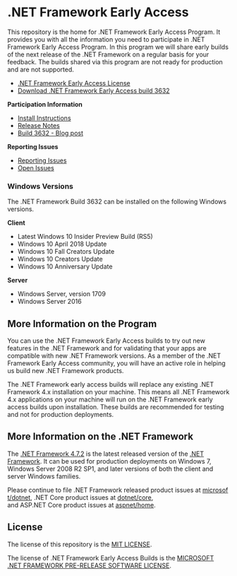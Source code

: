 # .NET Framework Early Access

This repository is the home for .NET Framework Early Access Program. It provides you with all the information you need to participate in .NET Framework Early Access Program. In this program we will share early builds of the next release of the .NET Framework on a regular basis for your feedback. The builds shared via this program are not ready for production and are not supported. 

* [.NET Framework Early Access License](microsoft-dotnet-framework-pre-release-license.txt)
* [Download .NET Framework Early Access build 3632](https://go.microsoft.com/fwlink/?linkid=2006125) 


**Participation Information**

* [Install Instructions](instructions.md)
* [Release Notes](release-notes/build-3632/readme.md)
* [Build 3632 - Blog post](https://blogs.msdn.microsoft.com/dotnet/2018/06/06/announcing-net-framework-4-8-early-access-build-3632/)

**Reporting Issues**

* [Reporting Issues](https://github.com/Microsoft/dotnet-framework-early-access/issues/new)
* [Open Issues](https://github.com/Microsoft/dotnet-framework-early-access/issues)

### Windows Versions

The .NET Framework Build 3632 can be installed on the following Windows versions.

**Client**

* Latest Windows 10 Insider Preview Build (RS5)
* Windows 10 April 2018 Update
* Windows 10 Fall Creators Update
* Windows 10 Creators Update
* Windows 10 Anniversary Update 

**Server**

* Windows Server, version 1709
* Windows Server 2016


## More Information on the Program

You can use the .NET Framework Early Access builds to try out new features in the .NET Framework and for validating that your apps are compatible with new .NET Framework versions. As a member of the .NET Framework Early Access community, you will have an active role in helping us build new .NET Framework products.

The .NET Framework early access builds will replace any existing .NET Framework 4.x installation on your machine. This means all .NET Framework 4.x applications on your machine will run on the .NET Framework early access builds upon installation. These builds are recommended for testing and not for production deployments.

## More Information on the .NET Framework

The [.NET Framework 4.7.2](https://blogs.msdn.microsoft.com/dotnet/2018/04/30/announcing-the-net-framework-4-7-2/) is the latest released version of the [.NET Framework](https://docs.microsoft.com/dotnet/framework/). It can be used for production deployments on Windows 7, Windows Server 2008 R2 SP1, and later versions of both the client and server Windows families.

Please continue to file .NET Framework released product issues at [microsoft/dotnet](https://github.com/microsoft/dotnet/issues),
.NET Core product issues at [dotnet/core](https://github.com/dotnet/core/issues),
and ASP.NET Core product issues at [aspnet/home](https://github.com/aspnet/home/issues).

## License

The license of this repository is the [MIT LICENSE](LICENSE.txt).

The license of .NET Framework Early Access Builds is the [MICROSOFT .NET FRAMEWORK PRE-RELEASE SOFTWARE LICENSE](microsoft-dotnet-framework-pre-release-license.txt).

